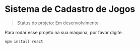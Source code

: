 # Sistema de Cadastro de Jogos #

>  Status do projeto: Em desenvolvimento

Para rodar esse projeto na sua máquina, por favor digite:

```
npm install react
```
